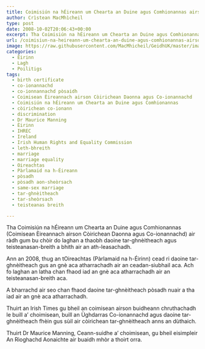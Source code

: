 ```yaml
---
title: Coimisiún na hÉireann um Chearta an Duine agus Comhionannas airson còirichean tar-ghnèitheach leasachadh
author: Crìstean MacMhìcheil
type: post
date: 2008-10-02T20:06:43+00:00
excerpt: Tha Coimisiún na hÉireann um Chearta an Duine agus Comhionannas (Coimisean Èireannach airson Còirichean Daonna agus Co-ionannachd) air ràdh gum bu chòir do laghan a thaobh daoine tar-ghnèitheach agus teisteanasan-breith a bhith air an ath-leasachadh.
url: /coimisiun-na-heireann-um-chearta-an-duine-agus-comhionannas-airson-coirichean-tar-ghneitheach-leasachadh/
image: https://raw.githubusercontent.com/MacMhicheil/GeidhUK/master/images/.jpg
categories:
  - Èirinn
  - Lagh
  - Poilitigs
tags:
  - birth certificate
  - co-ionannachd
  - co-ionnannachd pòsaidh
  - Coimisean Èireannach airson Còirichean Daonna agus Co-ionannachd
  - Coimisiún na hÉireann um Chearta an Duine agus Comhionannas
  - còirichean co-ionann
  - discrimination
  - Dr Maurice Manning
  - Èirinn
  - IHREC
  - Ireland
  - Irish Human Rights and Equality Commission
  - leth-bhreith
  - marriage
  - marriage equality
  - Oireachtas
  - Pàrlamaid na h-Éireann
  - pòsadh
  - pòsadh aon-sheòrsach
  - same-sex marriage
  - tar-ghnèitheach
  - tar-sheòrsach
  - teisteanas breith

---
```

Tha Coimisiún na hÉireann um Chearta an Duine agus Comhionannas (Coimisean Èireannach airson Còirichean Daonna agus Co-ionannachd) air ràdh gum bu chòir do laghan a thaobh daoine tar-ghnèitheach agus teisteanasan-breith a bhith air an ath-leasachadh.

Ann an 2008, thug an tOireachtas (Pàrlamaid na h-Éirinn) cead ri daoine tar-ghnèitheach gus an gnè aca atharrachadh air an ceadan-siubhail aca. Ach fo laghan an latha chan fhaod iad an gnè aca atharrachadh air an teisteanasan-breith aca.

A bharrachd air seo chan fhaod daoine tar-ghnèitheach pòsadh nuair a tha iad air an gnè aca atharrachadh.

Thuirt an Irish Times gu bheil an coimisean airson buidheann chruthachadh le buill a&#8217; choimisean, buill an Ùghdarras Co-ionannachd agus daoine tar-ghnèitheach fhèin gus sùil air còirichean tar-ghnèitheach anns an dùthaich.

Thuirt Dr Maurice Manning, Ceann-suidhe a&#8217; choimisean, gu bheil eisimpleir An Rìoghachd Aonaichte air buaidh mhòr a thoirt orra.
